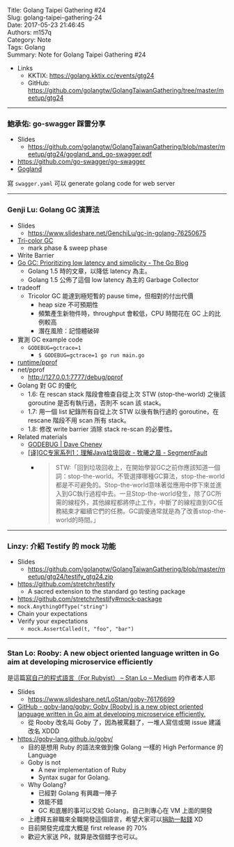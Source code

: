 Title: Golang Taipei Gathering #24  
Slug: golang-taipei-gathering-24  
Date: 2017-05-23 21:46:45  
Authors: m157q  
Category: Note  
Tags: Golang  
Summary: Note for Golang Taipei Gathering #24  
  
  
+ Links  
    + KKTIX: <https://golang.kktix.cc/events/gtg24>  
    + GitHub: <https://github.com/golangtw/GolangTaiwanGathering/tree/master/meetup/gtg24>  
  
---  
  
### 鮑承佑: go-swagger 踩雷分享  
  
+ Slides  
    + <https://github.com/golangtw/GolangTaiwanGathering/blob/master/meetup/gtg24/gogland_and_go-swagger.pdf>  
+ <https://github.com/go-swagger/go-swagger>  
+ [Gogland](https://www.jetbrains.com/go/)  
  
寫 `swagger.yaml` 可以 generate golang code for web server  
  
---  
  
### Genji Lu: Golang GC 演算法  
  
+ Slides  
    + <https://www.slideshare.net/GenchiLu/gc-in-golang-76250675>  
+ [Tri-color GC](https://en.wikipedia.org/wiki/Tracing_garbage_collection#Tri-color_marking)  
    + mark phase & sweep phase  
+ Write Barrier  
+ [Go GC: Prioritizing low latency and simplicity - The Go Blog](https://blog.golang.org/go15gc)  
    + Golang 1.5 時的文章，以降低 latency 為主。  
    + Golang 1.5 公佈了這個 low latency 為主的 Garbage Collector  
+ tradeoff  
    + Tricolor GC 能達到極短暫的 pause time，但相對的付出代價  
        + heap size 不可預期性  
        + 頻繁產生新物件時，throughput 會較低，CPU 時間花在 GC 上的比例較高  
        + 潛在風險：記憶體破碎  
+ 實測 GC example code  
    + `GODEBUG=gctrace=1`  
        + `$ GODEBUG=gctrace=1 go run main.go`  
+ [runtime/pprof](https://golang.org/pkg/runtime/pprof/)  
+ net/pprof  
    + http://127.0.0.1:7777/debug/pprof  
+ Golang 對 GC 的優化  
    + 1.6: 在 rescan stack 階段會檢查自從上次 STW (stop-the-world) 之後該 goroutine 是否有執行過，否則不 scan 該 stack。  
    + 1.7: 用一個 list 紀錄所有自從上次 STW 以後有執行過的 goroutine，在 rescane 階段不用 scan 所有 stack。  
    + 1.8: 修改 write barrier 消除 stack re-scan 的必要性。  
+ Related materials  
    + [GODEBUG | Dave Cheney](https://dave.cheney.net/tag/godebug)  
    + [\[译\]GC专家系列1：理解Java垃圾回收 - 牧曦之晨 - SegmentFault](https://segmentfault.com/a/1190000004233812)  
        + > STW:「回到垃圾回收上，在開始學習GC之前你應該知道一個詞：stop-the-world。不管選擇哪種GC算法，stop-the-world都是不可避免的。Stop-the-world意味著從應用中停下來並進入到GC執行過程中去。一旦Stop-the-world發生，除了GC所需的線程外，其他線程都將停止工作，中斷了的線程直到GC任務結束才繼續它們的任務。GC調優通常就是為了改善stop-the-world的時間。」  
  
---  
  
### Linzy: 介紹 Testify 的 mock 功能  
  
+ Slides  
    + <https://github.com/golangtw/GolangTaiwanGathering/blob/master/meetup/gtg24/testify_gtg24.zip>  
+ <https://github.com/stretchr/testify>  
    + A sacred extension to the standard go testing package  
+ <https://github.com/stretchr/testify#mock-package>  
+ `mock.AnythingOfType("string")`  
+ Chain your expectations  
+ Verify your expectations  
    + `mock.AssertCalled(t, "foo", "bar")`  
  
---  
  
### Stan Lo: Rooby: A new object oriented language written in Go aim at developing microservice efficiently  
  
是這篇[寫自己的程式語言（For Rubyist） – Stan Lo – Medium](https://medium.com/@st0012/%E5%AF%AB%E8%87%AA%E5%B7%B1%E7%9A%84%E7%A8%8B%E5%BC%8F%E8%AA%9E%E8%A8%80-for-rubyist-3f055c4573da) 的作者本人耶  
  
+ Slides  
    + <https://www.slideshare.net/LoStan/goby-76176699>  
+ [GitHub - goby-lang/goby: Goby (Rooby) is a new object oriented language written in Go aim at developing microservice efficiently.](https://github.com/goby-lang/goby)  
    + 從 Rooby 改名叫 Goby 了，因為被罵翻了，一堆人寫信或開 issue 建議改名 XDDD  
+ <https://goby-lang.github.io/goby/>  
    + 目的是想用 Ruby 的語法來做到像 Golang 一樣的 High Performance 的 Language  
    + Goby is not  
        + A new implementation of Ruby  
        + Syntax sugar for Golang.  
    + Why Golang?  
        + 已經對 Golang 有興趣一陣子  
        + 效能不錯  
        + GC 和底層的事可以交給 Golang，自己則專心在 VM 上面的開發  
    + 上禮拜五辭職來全職開發這個語言，希望大家可以[捐助一點錢](https://gratipay.com/goby/) XD  
    + 目前開發完成度大概是 first release 的 70%  
    + 歡迎大家送 PR，就算是改個錯字也可以。  
